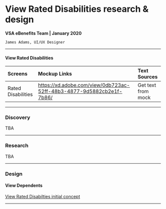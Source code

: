 # View Rated Disabilities research & design
**VSA eBenefits Team | January 2020**

`James Adams, UI/UX Designer`

---

#### View Rated Disabilities

| Screens | Mockup Links | Text Sources |
| :--- | :--- | :--- |
| Rated Disabilities | https://xd.adobe.com/view/0db723ac-52ff-48b3-4877-9d5882cb2e1f-7b86/ | Get text from mock |

---

### Discovery
TBA

---

### Research
TBA

---

### Design
#### View Dependents
[View Rated Disabilties initial concept](https://xd.adobe.com/view/ebfa6df6-c0aa-4ea9-413e-98793ba7a5a3-9dcb/)

---



